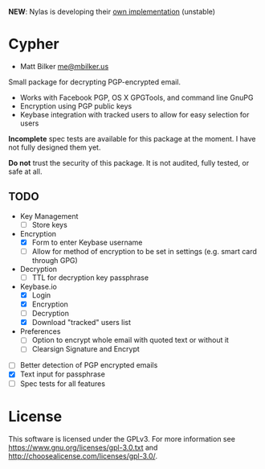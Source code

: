 
**NEW**: Nylas is developing their [own implementation](https://github.com/nylas/N1/tree/wip/keybase) (unstable)

# Cypher
- Matt Bilker <me@mbilker.us>

Small package for decrypting PGP-encrypted email.

-   Works with Facebook PGP, OS X GPGTools, and command line GnuPG
-   Encryption using PGP public keys
-   Keybase integration with tracked users to allow for easy selection for users

**Incomplete** spec tests are available for this package at the moment. I have not fully
designed them yet.

**Do not** trust the security of this package. It is not audited, fully tested,
or safe at all.

## TODO

- Key Management
  - [ ] Store keys
- Encryption
  - [x] Form to enter Keybase username
  - [ ] Allow for method of encryption to be set in settings (e.g. smart card through GPG)
- Decryption
  - [ ] TTL for decryption key passphrase
- Keybase.io
  - [x] Login
  - [x] Encryption
  - [ ] Decryption
  - [x] Download "tracked" users list
- Preferences
  - [ ] Option to encrypt whole email with quoted text or without it
  - [ ] Clearsign Signature and Encrypt
- [ ] Better detection of PGP encrypted emails
- [x] Text input for passphrase
- [ ] Spec tests for all features

# License

This software is licensed under the GPLv3. For more information see https://www.gnu.org/licenses/gpl-3.0.txt and http://choosealicense.com/licenses/gpl-3.0/.
